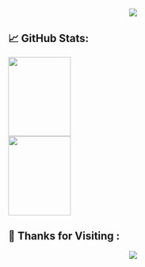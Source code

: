
<h1 align="center"> <a href="https://sunguoqi.com/"> <img src="https://readme-typing-svg.herokuapp.com/?lines=console.log(%22Hello%2C%20World!%22);小赵同学祝您今天愉快!&center=true&size=27"> </a> </h1>

## 📈 GitHub Stats:

<p>
  <img src="https://github-readme-stats.vercel.app/api/top-langs/?username=Kyriezhao11&layout=compact&hide_border=true&theme=tokyonight" height="160px" width="50%" />
  <img src="https://github-readme-stats.vercel.app/api?username=Kyriezhao11&hide_title=true&hide_border=true&show_icons=trueline_height=21&theme=tokyonight" height="160px" width="50%" /> 
</p>


## 💖 Thanks for Visiting :
<div align="center"> <img src="https://profile-counter.glitch.me/Kyriezhao11/count.svg" /> </div>

<!--
**Kyriezhao11/Kyriezhao11** is a ✨ _special_ ✨ repository because its `README.md` (this file) appears on your GitHub profile.

Here are some ideas to get you started:

- 🔭 I’m currently working on ...
- 🌱 I’m currently learning ...
- 👯 I’m looking to collaborate on ...
- 🤔 I’m looking for help with ...
- 💬 Ask me about ...
- 📫 How to reach me: ...
- 😄 Pronouns: ...
- ⚡ Fun fact: ...
-->
